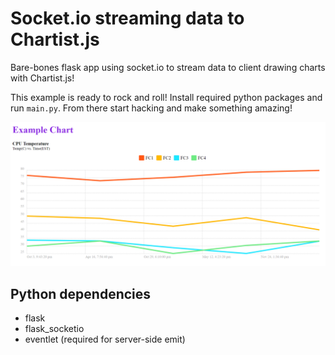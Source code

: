 # Socket.io streaming data to Chartist.js

Bare-bones flask app using socket.io to stream data to client drawing charts with Chartist.js!

This example is ready to rock and roll! Install required python packages and run `main.py`. From there start hacking and make something amazing!

![screenshot](screenshot.PNG)

## Python dependencies
* flask 
* flask_socketio
* eventlet (required for server-side emit)